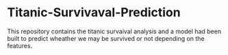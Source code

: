 # Titanic-Survivaval-Prediction
This repository contains the titanic survaival analysis and a model had been built to predict wheather we may be survived or not depending on the features. 
